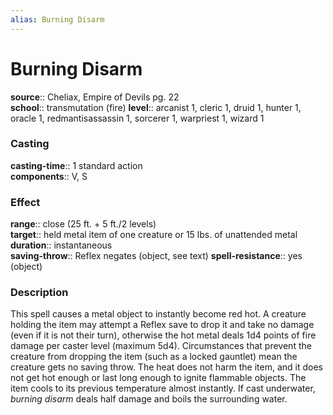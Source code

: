 ```yaml
---
alias: Burning Disarm
---
```


# Burning Disarm 

**source**:: Cheliax, Empire of Devils pg. 22  
**school**:: transmutation (fire)
**level**:: arcanist 1, cleric 1, druid 1, hunter 1, oracle 1, redmantisassassin 1, sorcerer 1, warpriest 1, wizard 1

### Casting 

**casting-time**:: 1 standard action  
**components**:: V, S

### Effect 

**range**:: close (25 ft. + 5 ft./2 levels)  
**target**:: held metal item of one creature or 15 lbs. of unattended metal  
**duration**:: instantaneous  
**saving-throw**:: Reflex negates (object, see text)
**spell-resistance**:: yes (object)

### Description 

This spell causes a metal object to instantly become red hot. A creature holding the item may attempt a Reflex save to drop it and take no damage (even if it is not their turn), otherwise the hot metal deals 1d4 points of fire damage per caster level (maximum 5d4). Circumstances that prevent the creature from dropping the item (such as a locked gauntlet) mean the creature gets no saving throw. The heat does not harm the item, and it does not get hot enough or last long enough to ignite flammable objects. The item cools to its previous temperature almost instantly. If cast underwater, *burning disarm* deals half damage and boils the surrounding water.
